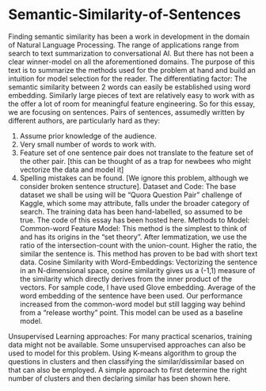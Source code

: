 # Semantic-Similarity-of-Sentences
Finding semantic similarity has been a work in development in the domain of Natural Language Processing. The range of applications range from search to text summarization to conversational AI. But there has not been a clear winner-model on all the aforementioned domains. The purpose of this text is to summarize the methods used for the problem at hand and build an intuition for model selection for the reader. 
The differentiating factor:
The semantic similarity between 2 words can easily be established using word embedding. Similarly large pieces of text are relatively easy to work with as the offer a lot of room for meaningful feature engineering. So for this essay, we are focusing on sentences. Pairs of sentences, assumedly written by different authors, are particularly hard as they:
1.	Assume prior knowledge of the audience.
2.	Very small number of words to work with.
3.	Feature set of one sentence pair does not translate to the feature set of the other pair. [this can be thought of as a trap for newbees who might vectorize the data and model it]
4.	Spelling mistakes can be found. [We ignore this problem, although we consider broken sentence structure].
Dataset and Code:
The base dataset we shall be using will be “Quora Question Pair” challenge of Kaggle, which some may attribute, falls under the broader category of search. The training data has been hand-labelled, so assumed to be true.
The code of this essay has been hosted here.
Methods to Model:
Common-word Feature Model:
This method is the simplest to think of and has its origins in the “set theory”.  After lemmatization, we use the ratio of the intersection-count with the union-count. Higher the ratio, the similar the sentence is. 
This method has proven to be bad with short text data.
Cosine Similarity with Word-Embeddings:
Vectorizing the sentence in an N-dimensional space, cosine similarity gives us a (-1,1) measure of the similarity which directly derives from the inner product of the vectors.
For sample code, I have used Glove embedding. Average of the word embedding of the sentence have been used. Our performance increased from the common-word model but still lagging way behind from a “release worthy” point. This model can be used as a baseline model.


Unsupervised Learning approaches:
For many practical scenarios, training data might not be available. Some unsupervised approaches can also be used to model for this problem.
Using K-means algorithm to group the questions in clusters and then classifying the similar/dissimilar based on that can also be employed. A simple approach to first determine the right number of clusters and then declaring similar has been shown here.
